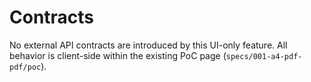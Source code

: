# Contracts

No external API contracts are introduced by this UI-only feature. All behavior is client-side within the existing PoC page (`specs/001-a4-pdf-pdf/poc`).

